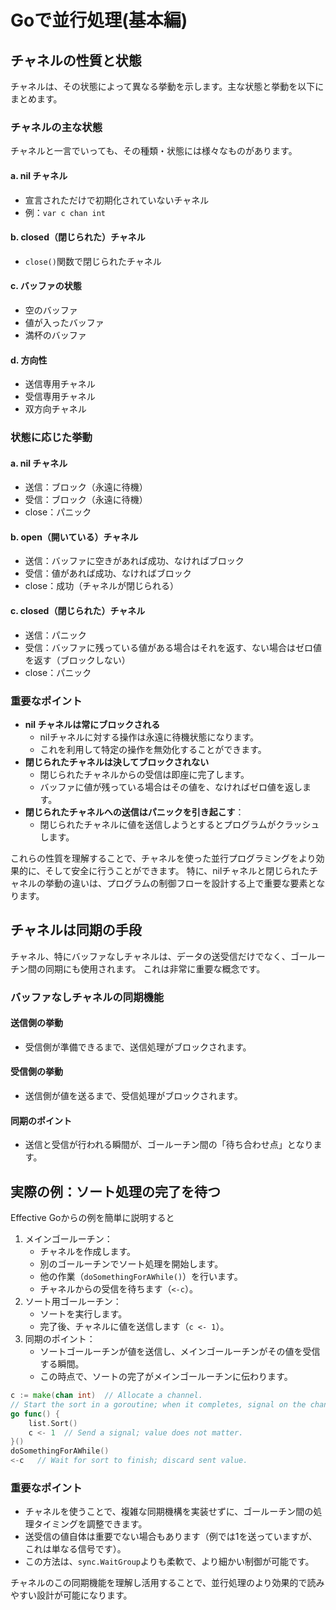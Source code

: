 # Goで並行処理(基本編)
## チャネルの性質と状態
チャネルは、その状態によって異なる挙動を示します。主な状態と挙動を以下にまとめます。

### チャネルの主な状態
チャネルと一言でいっても、その種類・状態には様々なものがあります。
#### a. nil チャネル
- 宣言されただけで初期化されていないチャネル
- 例：`var c chan int`
#### b. closed（閉じられた）チャネル
- `close()`関数で閉じられたチャネル

#### c. バッファの状態
- 空のバッファ
- 値が入ったバッファ
- 満杯のバッファ
#### d. 方向性
- 送信専用チャネル
- 受信専用チャネル
- 双方向チャネル

### 状態に応じた挙動
#### a. nil チャネル
- 送信：ブロック（永遠に待機）
- 受信：ブロック（永遠に待機）
- close：パニック
#### b. open（開いている）チャネル
- 送信：バッファに空きがあれば成功、なければブロック
- 受信：値があれば成功、なければブロック
- close：成功（チャネルが閉じられる）
#### c. closed（閉じられた）チャネル
- 送信：パニック
- 受信：バッファに残っている値がある場合はそれを返す、ない場合はゼロ値を返す（ブロックしない）
- close：パニック

### 重要なポイント
- **nil チャネルは常にブロックされる**
	- nilチャネルに対する操作は永遠に待機状態になります。
	- これを利用して特定の操作を無効化することができます。
- **閉じられたチャネルは決してブロックされない**
	- 閉じられたチャネルからの受信は即座に完了します。
	- バッファに値が残っている場合はその値を、なければゼロ値を返します。
- **閉じられたチャネルへの送信はパニックを引き起こす**：
	- 閉じられたチャネルに値を送信しようとするとプログラムがクラッシュします。

これらの性質を理解することで、チャネルを使った並行プログラミングをより効果的に、そして安全に行うことができます。
特に、nilチャネルと閉じられたチャネルの挙動の違いは、プログラムの制御フローを設計する上で重要な要素となります。
## チャネルは同期の手段
チャネル、特にバッファなしチャネルは、データの送受信だけでなく、ゴールーチン間の同期にも使用されます。
これは非常に重要な概念です。

### バッファなしチャネルの同期機能
#### 送信側の挙動
- 受信側が準備できるまで、送信処理がブロックされます。
#### 受信側の挙動
- 送信側が値を送るまで、受信処理がブロックされます。
#### 同期のポイント
- 送信と受信が行われる瞬間が、ゴールーチン間の「待ち合わせ点」となります。

## 実際の例：ソート処理の完了を待つ
Effective Goからの例を簡単に説明すると

1. メインゴールーチン：
    - チャネルを作成します。
    - 別のゴールーチンでソート処理を開始します。
    - 他の作業（`doSomethingForAWhile()`）を行います。
    - チャネルからの受信を待ちます（`<-c`）。
2. ソート用ゴールーチン：
    - ソートを実行します。
    - 完了後、チャネルに値を送信します（`c <- 1`）。
3. 同期のポイント：
    - ソートゴールーチンが値を送信し、メインゴールーチンがその値を受信する瞬間。
    - この時点で、ソートの完了がメインゴールーチンに伝わります。

```go
c := make(chan int)  // Allocate a channel.
// Start the sort in a goroutine; when it completes, signal on the channel.
go func() {
	list.Sort()
	c <- 1  // Send a signal; value does not matter.
}()
doSomethingForAWhile()
<-c   // Wait for sort to finish; discard sent value.
```

### 重要なポイント

- チャネルを使うことで、複雑な同期機構を実装せずに、ゴールーチン間の処理タイミングを調整できます。
- 送受信の値自体は重要でない場合もあります（例では1を送っていますが、これは単なる信号です）。
- この方法は、`sync.WaitGroup`よりも柔軟で、より細かい制御が可能です。

チャネルのこの同期機能を理解し活用することで、並行処理のより効果的で読みやすい設計が可能になります。

